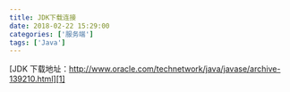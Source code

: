 ```yaml
---
title: JDK下载连接
date: 2018-02-22 15:29:00
categories: ['服务端']
tags: ['Java']
---
```


[JDK 下载地址：http://www.oracle.com/technetwork/java/javase/archive-139210.html][1]

 [1]: http://www.oracle.com/technetwork/java/javase/archive-139210.html